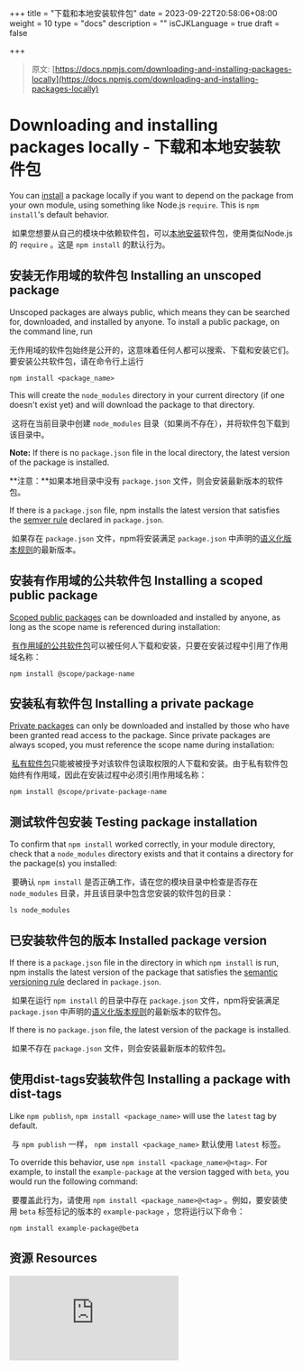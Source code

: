 +++
title = "下载和本地安装软件包"
date = 2023-09-22T20:58:06+08:00
weight = 10
type = "docs"
description = ""
isCJKLanguage = true
draft = false

+++

> 原文: [https://docs.npmjs.com/downloading-and-installing-packages-locally](https://docs.npmjs.com/downloading-and-installing-packages-locally)

# Downloading and installing packages locally - 下载和本地安装软件包

You can [install](https://docs.npmjs.com/cli-documentation/install) a package locally if you want to depend on the package from your own module, using something like Node.js `require`. This is `npm install`'s default behavior.

​	如果您想要从自己的模块中依赖软件包，可以[本地安装](https://docs.npmjs.com/cli-documentation/install)软件包，使用类似Node.js的 `require` 。这是 `npm install` 的默认行为。

## 安装无作用域的软件包 Installing an unscoped package

Unscoped packages are always public, which means they can be searched for, downloaded, and installed by anyone. To install a public package, on the command line, run

​	无作用域的软件包始终是公开的，这意味着任何人都可以搜索、下载和安装它们。要安装公共软件包，请在命令行上运行

```
npm install <package_name>
```

This will create the `node_modules` directory in your current directory (if one doesn't exist yet) and will download the package to that directory.

​	这将在当前目录中创建 `node_modules` 目录（如果尚不存在），并将软件包下载到该目录中。

**Note:** If there is no `package.json` file in the local directory, the latest version of the package is installed.

**注意：**如果本地目录中没有 `package.json` 文件，则会安装最新版本的软件包。

If there is a `package.json` file, npm installs the latest version that satisfies the [semver rule](about-semantic-versioning) declared in `package.json`.

​	如果存在 `package.json` 文件，npm将安装满足 `package.json` 中声明的[语义化版本规则](about-semantic-versioning)的最新版本。

## 安装有作用域的公共软件包 Installing a scoped public package

[Scoped public packages](about-scopes) can be downloaded and installed by anyone, as long as the scope name is referenced during installation:

​	[有作用域的公共软件包](about-scopes)可以被任何人下载和安装，只要在安装过程中引用了作用域名称：

```
npm install @scope/package-name
```

## 安装私有软件包 Installing a private package

[Private packages](about-private-packages) can only be downloaded and installed by those who have been granted read access to the package. Since private packages are always scoped, you must reference the scope name during installation:

​	[私有软件包](about-private-packages)只能被被授予对该软件包读取权限的人下载和安装。由于私有软件包始终有作用域，因此在安装过程中必须引用作用域名称：

```
npm install @scope/private-package-name
```

## 测试软件包安装 Testing package installation

To confirm that `npm install` worked correctly, in your module directory, check that a `node_modules` directory exists and that it contains a directory for the package(s) you installed:

​	要确认 `npm install` 是否正确工作，请在您的模块目录中检查是否存在 `node_modules` 目录，并且该目录中包含您安装的软件包的目录：

```
ls node_modules
```

## 已安装软件包的版本 Installed package version

If there is a `package.json` file in the directory in which `npm install` is run, npm installs the latest version of the package that satisfies the [semantic versioning rule](about-semantic-versioning) declared in `package.json`.

​	如果在运行 `npm install` 的目录中存在 `package.json` 文件，npm将安装满足 `package.json` 中声明的[语义化版本规则](about-semantic-versioning)的最新版本的软件包。

If there is no `package.json` file, the latest version of the package is installed.

​	如果不存在 `package.json` 文件，则会安装最新版本的软件包。

## 使用dist-tags安装软件包 Installing a package with dist-tags

Like `npm publish`, `npm install <package_name>` will use the `latest` tag by default.

​	与 `npm publish` 一样， `npm install <package_name>` 默认使用 `latest` 标签。

To override this behavior, use `npm install <package_name>@<tag>`. For example, to install the `example-package` at the version tagged with `beta`, you would run the following command:

​	要覆盖此行为，请使用 `npm install <package_name>@<tag>` 。例如，要安装使用 `beta` 标签标记的版本的 `example-package` ，您将运行以下命令：

```
npm install example-package@beta
```

## 资源 Resources

<iframe src="https://www.youtube.com/embed/JDSfqFFbNYQ" frameborder="0" allowfullscreen=""></iframe>

